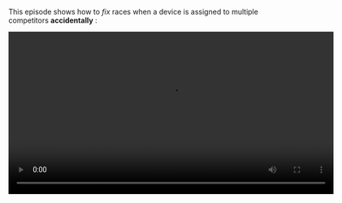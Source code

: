 This episode shows how to *fix* races when a device is assigned to multiple competitors **accidentally** :

  <video controls="true" width="640" src="https://sapsailing-documentation.s3.eu-west-1.amazonaws.com/adminconsole/FixRaces.mp4" type="video/mp4">
  Your browser does not support the video tag.
</video>